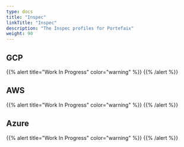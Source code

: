 ```yaml
---
type: docs
title: "Inspec"
linkTitle: "Inspec"
description: "The Inspec profiles for Portefaix"
weight: 90
---
```


## GCP

{{% alert title="Work In Progress" color="warning" %}}
{{% /alert %}}

## AWS

{{% alert title="Work In Progress" color="warning" %}}
{{% /alert %}}

## Azure

{{% alert title="Work In Progress" color="warning" %}}
{{% /alert %}}
